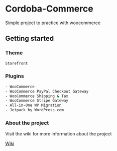 # Cordoba-Commerce

Simple project to practice with woocommerce


## Getting started

### Theme

```sh
Storefront
```

### Plugins

```sh
- WooCommerce
- WooCommerce PayPal Checkout Gateway
- WooCommerce Shipping & Tax
- WooCommerce Stripe Gateway
- All-in-One WP Migration
- Jetpack by WordPress.com
```

### About the project

Visit the wiki for more information about the project

[Wiki](https://github.com/Javierfs94/Cordoba-Commerce/wiki)
